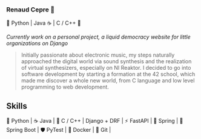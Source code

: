 ### Renaud Cepre 🐍

🐍 Python | Java ☕ | C / C++ 🧬

_Currently work on a personal project, a liquid democracy website for little organizations on Django_

> Initially passionate about electronic music, my steps naturally approached the digital world via sound synthesis and the realization of virtual synthesizers, especially on NI Reaktor.
I decided to go into software development by starting a formation at the 42 school, which made me discover a whole new world, from C language and low level programming to web development.

## Skills 

🐍 Python  | ☕ Java | 🧬 C / C++ |
Django + DRF | ⚡ FastAPI  | 🌿  Spring | 🍃 Spring Boot |
🛡 PyTest | 🐳 Docker | 💾 Git | 



